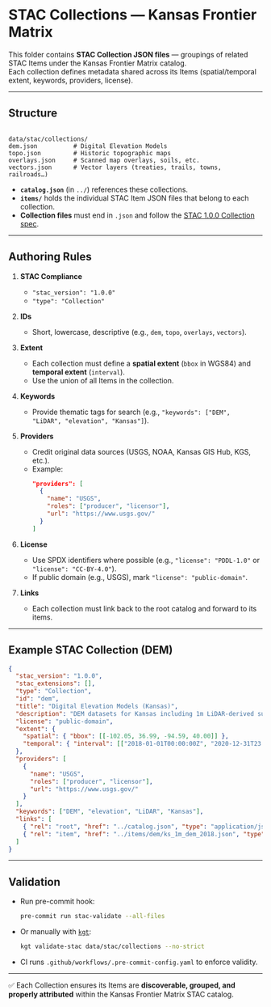 # STAC Collections — Kansas Frontier Matrix

This folder contains **STAC Collection JSON files** — groupings of related STAC Items under the 
Kansas Frontier Matrix catalog.  
Each collection defines metadata shared across its Items (spatial/temporal extent, keywords, providers, license).

---

## Structure

```

data/stac/collections/
dem.json          # Digital Elevation Models
topo.json         # Historic topographic maps
overlays.json     # Scanned map overlays, soils, etc.
vectors.json      # Vector layers (treaties, trails, towns, railroads…)

````

- **`catalog.json`** (in `../`) references these collections.  
- **`items/`** holds the individual STAC Item JSON files that belong to each collection.  
- **Collection files** must end in `.json` and follow the [STAC 1.0.0 Collection spec](https://stacspec.org/).

---

## Authoring Rules

1. **STAC Compliance**  
   - `"stac_version": "1.0.0"`  
   - `"type": "Collection"`

2. **IDs**  
   - Short, lowercase, descriptive (e.g., `dem`, `topo`, `overlays`, `vectors`).

3. **Extent**  
   - Each collection must define a **spatial extent** (`bbox` in WGS84) and **temporal extent** (`interval`).  
   - Use the union of all Items in the collection.

4. **Keywords**  
   - Provide thematic tags for search (e.g., `"keywords": ["DEM", "LiDAR", "elevation", "Kansas"]`).

5. **Providers**  
   - Credit original data sources (USGS, NOAA, Kansas GIS Hub, KGS, etc.).  
   - Example:  
     ```json
     "providers": [
       {
         "name": "USGS",
         "roles": ["producer", "licensor"],
         "url": "https://www.usgs.gov/"
       }
     ]
     ```

6. **License**  
   - Use SPDX identifiers where possible (e.g., `"license": "PDDL-1.0"` or `"license": "CC-BY-4.0"`).  
   - If public domain (e.g., USGS), mark `"license": "public-domain"`.

7. **Links**  
   - Each collection must link back to the root catalog and forward to its items.  

---

## Example STAC Collection (DEM)

```json
{
  "stac_version": "1.0.0",
  "stac_extensions": [],
  "type": "Collection",
  "id": "dem",
  "title": "Digital Elevation Models (Kansas)",
  "description": "DEM datasets for Kansas including 1m LiDAR-derived surfaces.",
  "license": "public-domain",
  "extent": {
    "spatial": { "bbox": [[-102.05, 36.99, -94.59, 40.00]] },
    "temporal": { "interval": [["2018-01-01T00:00:00Z", "2020-12-31T23:59:59Z"]] }
  },
  "providers": [
    {
      "name": "USGS",
      "roles": ["producer", "licensor"],
      "url": "https://www.usgs.gov/"
    }
  ],
  "keywords": ["DEM", "elevation", "LiDAR", "Kansas"],
  "links": [
    { "rel": "root", "href": "../catalog.json", "type": "application/json" },
    { "rel": "item", "href": "../items/dem/ks_1m_dem_2018.json", "type": "application/geo+json" }
  ]
}
````

---

## Validation

* Run pre-commit hook:

  ```bash
  pre-commit run stac-validate --all-files
  ```
* Or manually with [`kgt`](https://github.com/bartytime4life/kgt):

  ```bash
  kgt validate-stac data/stac/collections --no-strict
  ```
* CI runs `.github/workflows/.pre-commit-config.yaml` to enforce validity.

---

✅ Each Collection ensures its Items are **discoverable, grouped, and properly attributed** within the Kansas Frontier Matrix STAC catalog.

```
